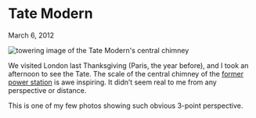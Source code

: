 # Tate Modern

<p class="datestamp">March 6, 2012</p>

<img src="http://farm8.staticflickr.com/7204/6900935525_12e433e208.jpg" alt="towering image of the Tate Modern's central chimney">

We visited London last Thanksgiving (Paris, the year before), and I took an afternoon to see the Tate. The scale of the central chimney of the [former power station](http://en.wikipedia.org/wiki/Bankside_Power_Station) is awe inspiring. It didn’t seem real to me from any perspective or distance.

This is one of my few photos showing such obvious 3-point perspective.

